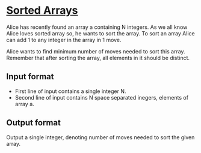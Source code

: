 # [Sorted Arrays][link]

Alice has recently found an array a containing N integers. As we all know Alice loves sorted array so, he wants to sort the array. To sort an array Alice can add 1 to any integer in the array in 1 move.

Alice wants to find minimum number of moves needed to sort this array. Remember that after sorting the array, all elements in it should be distinct.

## Input format

- First line of input contains a single integer N.
- Second line of input contains N space separated inegers, elements of array a.

## Output format

Output a single integer, denoting number of moves needed to sort the given array.

[link]: https://www.hackerearth.com/practice/basic-programming/implementation/basics-of-implementation/practice-problems/algorithm/killjee-and-sorted-array-ae92a57f/
